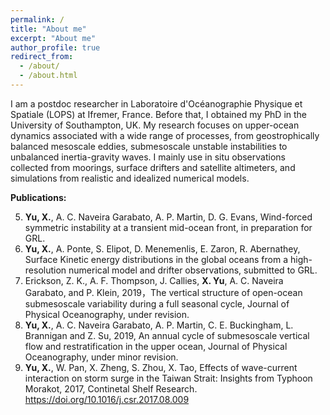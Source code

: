 ```yaml
---
permalink: /
title: "About me"
excerpt: "About me"
author_profile: true
redirect_from: 
  - /about/
  - /about.html
---
```


I am a postdoc researcher in Laboratoire d'Océanographie Physique et Spatiale (LOPS) at Ifremer, France. Before that, I obtained my PhD in the University of Southampton, UK. My research focuses on upper-ocean dynamics associated with a wide range of processes, from geostrophically balanced mesoscale eddies, submesoscale unstable instabilities to unbalanced inertia-gravity waves. I mainly use in situ observations collected from moorings, surface drifters and satellite altimeters, and simulations from realistic and idealized numerical models. 

**Publications:**


5. **Yu, X.**, A. C. Naveira Garabato, A. P. Martin, D. G. Evans, Wind-forced symmetric instability at a transient mid-ocean front, in preparation for GRL. 
4. **Yu, X.**, A. Ponte, S. Elipot, D. Menemenlis, E. Zaron, R. Abernathey, Surface Kinetic energy distributions in the global oceans from a high-resolution numerical model and drifter observations, submitted to GRL.
3.  Erickson, Z. K., A. F. Thompson, J. Callies, **X. Yu**, A. C. Naveira Garabato, and P. Klein, 2019，The vertical structure of open-ocean submesoscale variability during a full seasonal cycle, Journal of Physical Oceanography, under revision.
2. **Yu, X.**, A. C. Naveira Garabato, A. P. Martin, C. E. Buckingham, L. Brannigan and Z. Su, 2019, An annual cycle of submesoscale vertical flow and restratification in the upper ocean, Journal of Physical Oceanography, under minor revision.
1. **Yu, X.**, W. Pan, X. Zheng, S. Zhou, X. Tao, Effects of wave-current interaction on storm surge in the Taiwan Strait: Insights from Typhoon Morakot, 2017, Continetal Shelf Research. https://doi.org/10.1016/j.csr.2017.08.009
